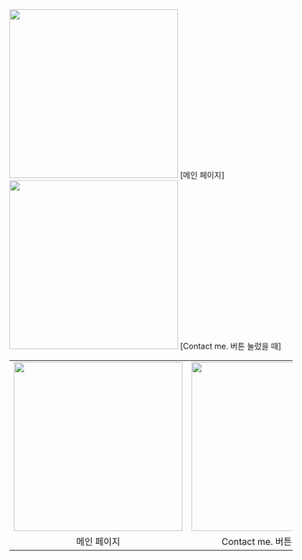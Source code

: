 
<img src="https://github.com/user-attachments/assets/c33e0689-55d9-4284-969a-f74abf234fef" width="300">
[메인 페이지]


<img src="https://github.com/user-attachments/assets/d4eac40f-85b6-4d29-90b9-31b1c409d4c1" width="300">
[Contact me. 버튼 눌렀을 때]



<table>
  <tr>
    <td><img src="https://github.com/user-attachments/assets/c33e0689-55d9-4284-969a-f74abf234fef" width="300"></td>
    <td><img src="https://github.com/user-attachments/assets/d4eac40f-85b6-4d29-90b9-31b1c409d4c1" width="300"></td>
  </tr>
  <tr>
    <td align="center">메인 페이지</td>
    <td align="center">Contact me. 버튼 눌렀을 때</td>
  </tr>
</table>
